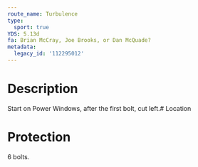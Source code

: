 ```yaml
---
route_name: Turbulence
type:
  sport: true
YDS: 5.13d
fa: Brian McCray, Joe Brooks, or Dan McQuade?
metadata:
  legacy_id: '112295012'
---
```

# Description
Start on Power Windows, after the first bolt, cut left.# Location
# Protection
6 bolts.